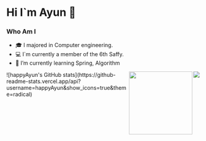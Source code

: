 # Hi I`m Ayun 👋

### Who Am I
- 🎓 I majored in Computer engineering.
- 💻 I`m currently a member of the 6th Saffy.
- 🌱 I’m currently learning Spring, Algorithm

<!-- ### Award
- 🥇
- 🥈 -->

<img align='right' src="http://mazassumnida.wtf/api/v2/generate_badge?boj=success">

<img align='right' src="https://github-readme-stats.vercel.app/api?username=happyAyun&show_icons=true&theme=radical" height="165">
![happyAyun's GitHub stats](https://github-readme-stats.vercel.app/api?username=happyAyun&show_icons=true&theme=radical)
